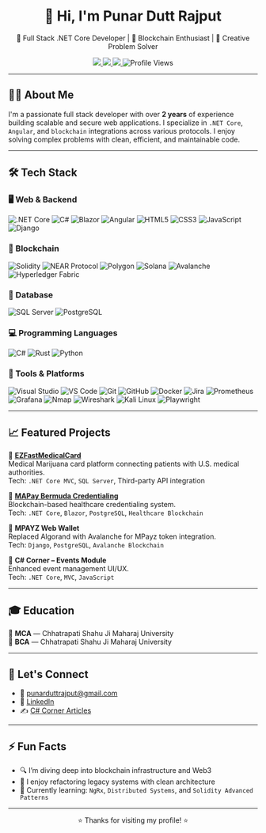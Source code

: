 <h1 align="center">👋 Hi, I'm Punar Dutt Rajput</h1>

<p align="center">
  🚀 Full Stack .NET Core Developer | 🧱 Blockchain Enthusiast | 🧠 Creative Problem Solver
</p>

<p align="center">
  <a href="https://www.linkedin.com/in/punar-dutt-rajput-269636206/">
    <img src="https://img.shields.io/badge/LinkedIn-%230077B5.svg?style=flat&logo=linkedin&logoColor=white" />
  </a>
  <a href="mailto:punarduttrajput@gmail.com">
    <img src="https://img.shields.io/badge/Gmail-%23114836.svg?style=flat&logo=gmail&logoColor=white" />
  </a>
  <a href="https://www.c-sharpcorner.com/members/punardutt-rajput">
    <img src="https://img.shields.io/badge/CSharp_Corner-orange?style=flat&logo=c-sharp&logoColor=white" />
  </a>
  <img src="https://komarev.com/ghpvc/?username=punardutt&style=flat&color=brightgreen" alt="Profile Views" />
</p>

---

## 🧑‍💻 About Me

I'm a passionate full stack developer with over **2 years** of experience building scalable and secure web applications. I specialize in `.NET Core`, `Angular`, and `blockchain` integrations across various protocols. I enjoy solving complex problems with clean, efficient, and maintainable code.

---

## 🛠️ Tech Stack

### 🖥️ Web & Backend  
![.NET Core](https://img.shields.io/badge/.NET%20Core-512BD4?style=flat&logo=dotnet&logoColor=white)
![C#](https://img.shields.io/badge/C%23-239120?style=flat&logo=c-sharp&logoColor=white)
![Blazor](https://img.shields.io/badge/Blazor-5C2D91?style=flat&logo=blazor&logoColor=white)
![Angular](https://img.shields.io/badge/Angular-DD0031?style=flat&logo=angular&logoColor=white)
![HTML5](https://img.shields.io/badge/HTML5-E34F26?style=flat&logo=html5&logoColor=white)
![CSS3](https://img.shields.io/badge/CSS3-1572B6?style=flat&logo=css3&logoColor=white)
![JavaScript](https://img.shields.io/badge/JavaScript-F7DF1E?style=flat&logo=javascript&logoColor=black)
![Django](https://img.shields.io/badge/Django-092E20?style=flat&logo=django&logoColor=white)

### 🧠 Blockchain  
![Solidity](https://img.shields.io/badge/Solidity-363636?style=flat&logo=solidity&logoColor=white)
![NEAR Protocol](https://img.shields.io/badge/NEAR-black?style=flat&logo=near&logoColor=white)
![Polygon](https://img.shields.io/badge/Polygon-8247E5?style=flat&logo=polygon&logoColor=white)
![Solana](https://img.shields.io/badge/Solana-00FFA3?style=flat&logo=solana&logoColor=black)
![Avalanche](https://img.shields.io/badge/Avalanche-E84142?style=flat&logo=avalanche&logoColor=white)
![Hyperledger Fabric](https://img.shields.io/badge/Hyperledger_Fabric-1C1C1C?style=flat&logo=hyperledger&logoColor=white)

### 💾 Database  
![SQL Server](https://img.shields.io/badge/SQL_Server-CC2927?style=flat&logo=microsoftsqlserver&logoColor=white)
![PostgreSQL](https://img.shields.io/badge/PostgreSQL-336791?style=flat&logo=postgresql&logoColor=white)

### 💻 Programming Languages  
![C#](https://img.shields.io/badge/C%23-239120?style=flat&logo=c-sharp&logoColor=white)
![Rust](https://img.shields.io/badge/Rust-000000?style=flat&logo=rust&logoColor=white)
![Python](https://img.shields.io/badge/Python-3776AB?style=flat&logo=python&logoColor=white)

### 🔧 Tools & Platforms  
![Visual Studio](https://img.shields.io/badge/Visual%20Studio-5C2D91?style=flat&logo=visualstudio&logoColor=white)
![VS Code](https://img.shields.io/badge/VSCode-007ACC?style=flat&logo=visual-studio-code&logoColor=white)
![Git](https://img.shields.io/badge/Git-F05032?style=flat&logo=git&logoColor=white)
![GitHub](https://img.shields.io/badge/GitHub-181717?style=flat&logo=github&logoColor=white)
![Docker](https://img.shields.io/badge/Docker-2496ED?style=flat&logo=docker&logoColor=white)
![Jira](https://img.shields.io/badge/Jira-0052CC?style=flat&logo=jira&logoColor=white)
![Prometheus](https://img.shields.io/badge/Prometheus-E6522C?style=flat&logo=prometheus&logoColor=white)
![Grafana](https://img.shields.io/badge/Grafana-F46800?style=flat&logo=grafana&logoColor=white)
![Nmap](https://img.shields.io/badge/Nmap-0078D7?style=flat&logo=windows-terminal&logoColor=white)
![Wireshark](https://img.shields.io/badge/Wireshark-1679A7?style=flat&logo=wireshark&logoColor=white)
![Kali Linux](https://img.shields.io/badge/Kali_Linux-268BEE?style=flat&logo=kalilinux&logoColor=white)
![Playwright](https://img.shields.io/badge/Playwright-2EAD33?style=flat&logo=microsoft&logoColor=white)

---

## 📈 Featured Projects

🔹 **[EZFastMedicalCard](https://ezfastmedicalcard.com/)**  
Medical Marijuana card platform connecting patients with U.S. medical authorities.  
Tech: `.NET Core MVC`, `SQL Server`, Third-party API integration  

🔹 **[MAPay Bermuda Credentialing](https://bermuda.mapay.com/)**  
Blockchain-based healthcare credentialing system.  
Tech: `.NET Core`, `Blazor`, `PostgreSQL`, `Healthcare Blockchain`

🔹 **MPAYZ Web Wallet**  
Replaced Algorand with Avalanche for MPayz token integration.  
Tech: `Django`, `PostgreSQL`, `Avalanche Blockchain`

🔹 **C# Corner – Events Module**  
Enhanced event management UI/UX.  
Tech: `.NET Core`, `MVC`, `JavaScript`

---

## 🎓 Education

📘 **MCA** — Chhatrapati Shahu Ji Maharaj University  
📗 **BCA** — Chhatrapati Shahu Ji Maharaj University

---

## 🤝 Let's Connect

- 📧 [punarduttrajput@gmail.com](mailto:punarduttrajput@gmail.com)  
- 💼 [LinkedIn](https://www.linkedin.com/in/punar-dutt-rajput-269636206/)  
- ✍️ [C# Corner Articles](https://www.c-sharpcorner.com/members/punardutt-rajput)

---

## ⚡ Fun Facts

- 🔍 I’m diving deep into blockchain infrastructure and Web3  
- 🎯 I enjoy refactoring legacy systems with clean architecture  
- 🌱 Currently learning: `NgRx`, `Distributed Systems`, and `Solidity Advanced Patterns`

---

<p align="center">⭐️ Thanks for visiting my profile! ⭐️</p>
